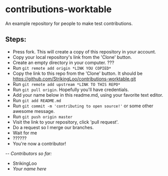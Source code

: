 # contributions-worktable
An example repository for people to make test contributions.

Steps:
--
 * Press fork. This will create a copy of this repository in your account. 
 * Copy your local repository's link from the 'Clone' button.
 * Create an empty directory in your computer. ???
 * Run ```git remote add origin *LINK YOU COPIED* ```
 * Copy the link to this repo from the 'Clone' button. It should be https://github.com/StrikingLoo/contributions-worktable.git
 * Run ```git remote add upstream *LINK TO THIS REPO* ```
 * Run ``` git pull origin ```. Hopefully you'll have credentials.
 * Add your name below in this readme.md, using your favorite text editor.
 * Run ``` git add README.md ```
 * Run ``` git commit -m 'contributing to open source!' ``` or some other awesome message.
 * Run ``` git push origin master ```
 * Visit the link to your repository, click 'pull request'.
 * Do a request so I merge our branches.
 * Wait for me
 * ??????
 * You're now a contributor!

 
--
*Contributors so far:*

* StrikingLoo
* *Your name here*

